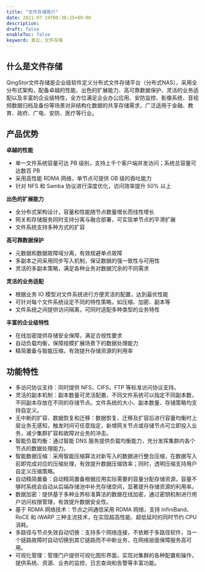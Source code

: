 ```yaml
---
title: "文件存储简介"
date: 2021-07-19T00:38:25+09:00
description: 
draft: false
enableToc: false
keyword: 青云，文件存储
---
```


## 什么是文件存储

QingStor文件存储是企业级软件定义分布式文件存储平台（分布式NAS），采用全分布式架构，配备卓越的性能、出色的扩展能力、高可靠数据保护、灵活的业务适配以及丰富的企业级特性，全方位满足企业办公应用、安防监控、影像系统、音视频数据归档及备份等场景对非结构化数据的共享存储需求，广泛适用于金融、教育、政府、广电、安防、医疗等行业。

## 产品优势

**卓越的性能**

- 单一文件系统容量可达 PB 级别，支持上千个客户端并发访问；系统总容量可达数百 PB
- 采用高性能 RDMA 网络，单节点可提供 GB 级的吞吐能力
- 针对 NFS 和 Samba 协议进行深度优化，访问效率提升 50% 以上

**出色的扩展能力**

- 全分布式架构设计，容量和性能随节点数量增长而线性增长
- 网关和存储服务同时支持分离与融合部署，可实现单节点的平滑扩展
- 文件系统支持多种方式的扩容

**高可靠数据保护**

- 元数据和数据故障域分离，有效规避单点故障
- 多副本之间采用同步写入机制，保证数据的强一致性与可用性
- 灵活的多副本策略，满足各种业务对数据冗余的不同需求

**灵活的业务适配**

- 根据业务 IO 模型对文件系统进行方便灵活的配置，达到最优性能
- 可针对每个文件系统设定不同的特性策略，如压缩、加密、副本等
- 文件系统之间提供访问隔离，可同时适配多种类型的业务特性

**丰富的企业级特性**

- 在线加密提供存储安全保障，满足合规性要求
- 自动负载均衡，保障规模扩展场景下的数据处理能力
- 精简置备与智能压缩，有效提升存储资源的利用率

## 功能特性

- 多访问协议支持：同时提供 NFS，CIFS，FTP 等标准访问协议支持。
- 灵活的副本机制：副本数量可灵活配置，不同文件系统可以指定不同副本数，不同副本存放在不同的存储节点。文件系统的大小、副本数量、存储策略均支持自定义。
- 无中断的扩容、数据恢复和迁移：数据恢复、迁移及扩容后进行容量均衡时上层业务无感知，触发时间可任意指定，新增网关节点或存储节点可立即投入业务，减少集群扩容和故障对业务的冲击。
- 智能负载均衡：通过智能 DNS 服务提供负载均衡能力，充分发挥集群内各个节点的数据处理能力。
- 智能数据压缩：采用智能压缩算法对新写入的数据进行整合压缩，在数据写入前即完成对应的压缩处理，有效提升数据压缩效率；同时，透明压缩支持用户自定义压缩策略。
- 自动精简置备：自动精简置备根据应用实际需要的容量分配存储资源，容量不够时系统会自动从后端存储池中补充存储空间，显著提升存储资源的利用率。
- 数据加密：提供基于多种业界标准算法的数据在线加密，通过密钥机制进行用户访问权限管理，有效提升数据安全性。
- 基于 RDMA 网络技术：节点之间通信采用 RDMA 网络，支持 InfiniBand、RoCE 和 iWARP 三种主流技术，在实现超高性能、超低延时的同时节约 CPU 消耗。
- 多路径与节点失效自动切换：支持多个网络连接，不依赖于多路径软件，当一个链路故障时自动切换到其它链路而不中断业务，在网络层面保障服务高可用。
- 可视化管理：管理门户提供可视化图形界面，实现对集群的各种配置和操作，提供系统、资源、业务的监控，日志查询和告警等丰富功能。

